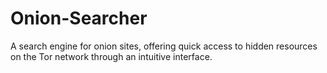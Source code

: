 # Onion-Searcher
A search engine for onion sites, offering quick access to hidden resources on the Tor network through an intuitive interface.
